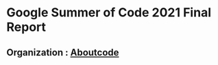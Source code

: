 # Google Summer of Code 2021 Final Report
## Organization : [Aboutcode](https://www.aboutcode.org/)
